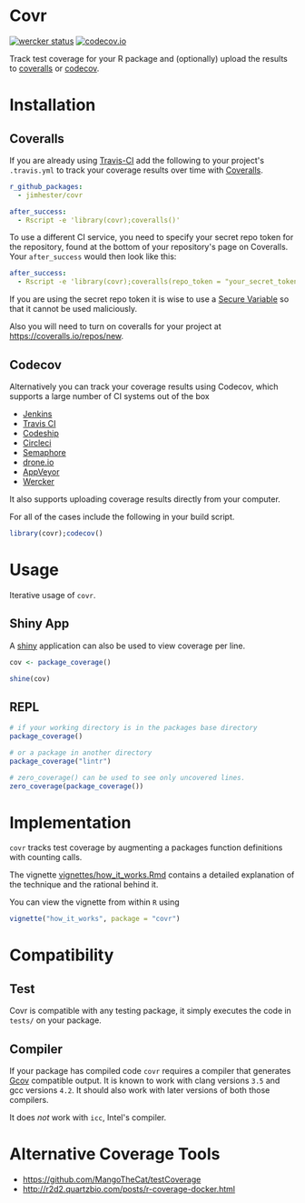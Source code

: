 # Covr #
[![wercker status](https://app.wercker.com/status/7b3f03814c6f978cfaad12b4d0378b11/s "wercker status")](https://app.wercker.com/project/bykey/7b3f03814c6f978cfaad12b4d0378b11)
[![codecov.io](https://codecov.io/github/jimhester/covr/coverage.svg?branch=master)](https://codecov.io/github/jimhester/covr?branch=master)

Track test coverage for your R package and (optionally) upload the results to
[coveralls](https://coveralls.io/) or [codecov](https://codecov.io/).

# Installation #
## Coveralls ##
If you are already using [Travis-CI](https://travis-ci.org) add the
following to your project's `.travis.yml` to track your coverage results
over time with [Coveralls](https://coveralls.io/).

```yml
r_github_packages:
  - jimhester/covr

after_success:
  - Rscript -e 'library(covr);coveralls()'
```

To use a different CI service, you need to specify your secret repo token for
the repository, found at the bottom of your repository's page on Coveralls.
Your `after_success` would then look like this: 

```yml
after_success:
  - Rscript -e 'library(covr);coveralls(repo_token = "your_secret_token")'
```

If you are using the secret repo token it is wise to use a [Secure
Variable](http://docs.travis-ci.com/user/environment-variables/#Secure-Variables)
so that it cannot be used maliciously.

Also you will need to turn on coveralls for your project at <https://coveralls.io/repos/new>.

## Codecov ##
Alternatively you can track your coverage results using Codecov, which supports
a large number of CI systems out of the box

- [Jenkins](https://jenkins-ci.org)
- [Travis CI](https://travis-ci.com)
- [Codeship](https://www.codeship.io/)
- [Circleci](https://circleci.com)
- [Semaphore](https://semaphoreapp.com)
- [drone.io](https://drone.io)
- [AppVeyor](http://www.appveyor.com)
- [Wercker](http://wercker.com)

It also supports uploading coverage results directly from your computer.

For all of the cases include the following in your build script.

```r
library(covr);codecov()
```

# Usage #
Iterative usage of `covr`.

## Shiny App ##
A [shiny](http://shiny.rstudio.com/) application can also be used to
view coverage per line.
```r
cov <- package_coverage()

shine(cov)
```

## REPL ##
```r
# if your working directory is in the packages base directory
package_coverage()

# or a package in another directory
package_coverage("lintr")

# zero_coverage() can be used to see only uncovered lines.
zero_coverage(package_coverage())
```

# Implementation #
`covr` tracks test coverage by augmenting a packages function definitions with
counting calls.

The vignette
[vignettes/how_it_works.Rmd](https://github.com/jimhester/covr/blob/master/vignettes/how_it_works.Rmd)
contains a detailed explanation of the technique and the rational behind it.

You can view the vignette from within `R` using

```r
vignette("how_it_works", package = "covr")
```
# Compatibility #
## Test ##
Covr is compatible with any testing package, it simply executes the code in
`tests/` on your package.

## Compiler ##
If your package has compiled code `covr` requires a compiler that generates
[Gcov](https://gcc.gnu.org/onlinedocs/gcc/Gcov.html) compatible
output.  It is known to work with clang versions `3.5` and gcc versions `4.2`.
It should also work with later versions of both those compilers.

It does _not_ work with `icc`, Intel's compiler.

# Alternative Coverage Tools #
- <https://github.com/MangoTheCat/testCoverage>
- <http://r2d2.quartzbio.com/posts/r-coverage-docker.html>
